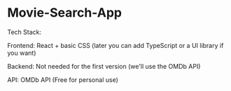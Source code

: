# Movie-Search-App

Tech Stack:

Frontend: React + basic CSS (later you can add TypeScript or a UI library if you want)

Backend: Not needed for the first version (we'll use the OMDb API)

API: OMDb API (Free for personal use)